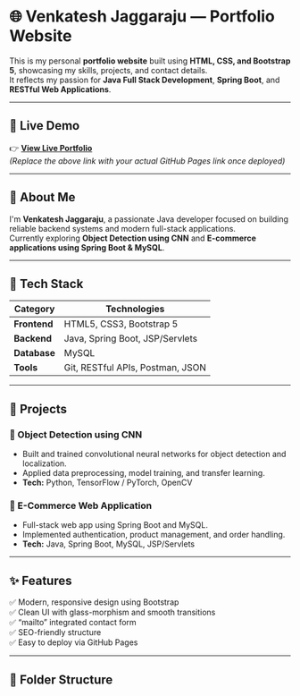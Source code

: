 # 🌐 Venkatesh Jaggaraju — Portfolio Website

This is my personal **portfolio website** built using **HTML, CSS, and Bootstrap 5**, showcasing my skills, projects, and contact details.  
It reflects my passion for **Java Full Stack Development**, **Spring Boot**, and **RESTful Web Applications**.

---

## 🚀 Live Demo

👉 **[View Live Portfolio](https://yourusername.github.io/)**  
*(Replace the above link with your actual GitHub Pages link once deployed)*

---

## 🧠 About Me

I'm **Venkatesh Jaggaraju**, a passionate Java developer focused on building reliable backend systems and modern full-stack applications.  
Currently exploring **Object Detection using CNN** and **E-commerce applications using Spring Boot & MySQL**.

---

## 🧩 Tech Stack

| Category | Technologies |
|-----------|--------------|
| **Frontend** | HTML5, CSS3, Bootstrap 5 |
| **Backend** | Java, Spring Boot, JSP/Servlets |
| **Database** | MySQL |
| **Tools** | Git, RESTful APIs, Postman, JSON |

---

## 💼 Projects

### 🧠 Object Detection using CNN
- Built and trained convolutional neural networks for object detection and localization.
- Applied data preprocessing, model training, and transfer learning.
- **Tech:** Python, TensorFlow / PyTorch, OpenCV

### 🛒 E-Commerce Web Application
- Full-stack web app using Spring Boot and MySQL.
- Implemented authentication, product management, and order handling.
- **Tech:** Java, Spring Boot, MySQL, JSP/Servlets

---

## ✨ Features

✅ Modern, responsive design using Bootstrap  
✅ Clean UI with glass-morphism and smooth transitions  
✅ “mailto” integrated contact form  
✅ SEO-friendly structure  
✅ Easy to deploy via GitHub Pages  

---

## 📂 Folder Structure

